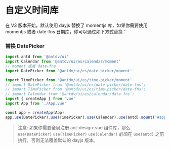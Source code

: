 # 自定义时间库

在 V3 版本开始，默认使用 dayjs 替换了 momentjs 库，如果你需要使用 momentjs 或者 date-fns 日期库，你可以通过如下方式替换：

### 替换 DatePicker

```js
import antd from '@antdv/ui'
import Calendar from '@antdv/ui/es/calendar/moment'
// moment 或者 date-fns
import DatePicker from '@antdv/ui/es/date-picker/moment'

import TimePicker from '@antdv/ui/es/time-picker/moment'
// import DatePicker from '@antdv/ui/es/date-picker/date-fns';
// import TimePicker from '@antdv/ui/es/time-picker/date-fns';
// import Calendar from '@antdv/ui/es/calendar/date-fns';
import { createApp } from 'vue'
import App from './App.vue'

const app = createApp(App)
app.use(DatePicker).use(TimePicker).use(Calendar).use(antd).mount('#app')
```

> 注意: 如果你需要全局注册 ant-design-vue 组件库，那么 `use(DatePicker)` `use(TimePicker)` `use(Calendar)` 必须在 `use(antd)` 之前执行，否则无法覆盖默认的 dayjs 版本。

